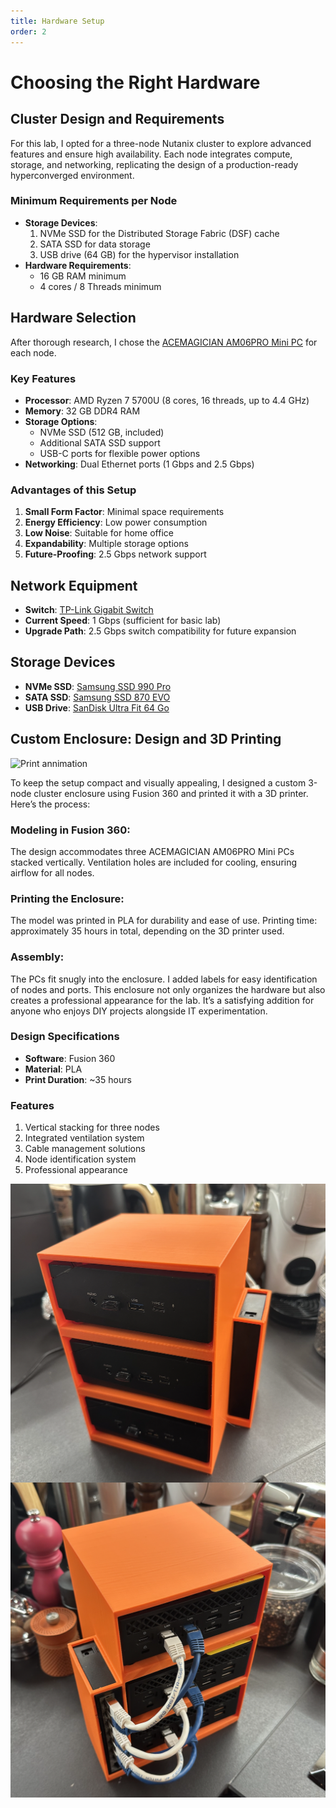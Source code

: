 ```yaml
---
title: Hardware Setup
order: 2
---
```


# Choosing the Right Hardware

## Cluster Design and Requirements
For this lab, I opted for a three-node Nutanix cluster to explore advanced features and ensure high availability. Each node integrates compute, storage, and networking, replicating the design of a production-ready hyperconverged environment.

### Minimum Requirements per Node
- **Storage Devices**:
  1. NVMe SSD for the Distributed Storage Fabric (DSF) cache
  2. SATA SSD for data storage
  3. USB drive (64 GB) for the hypervisor installation
- **Hardware Requirements**:
  - 16 GB RAM minimum
  - 4 cores / 8 Threads minimum

## Hardware Selection
After thorough research, I chose the [ACEMAGICIAN AM06PRO Mini PC](https://amzn.to/3W6YD5n) for each node.

### Key Features
- **Processor**: AMD Ryzen 7 5700U (8 cores, 16 threads, up to 4.4 GHz)
- **Memory**: 32 GB DDR4 RAM
- **Storage Options**:
  - NVMe SSD (512 GB, included)
  - Additional SATA SSD support
  - USB-C ports for flexible power options
- **Networking**: Dual Ethernet ports (1 Gbps and 2.5 Gbps)

### Advantages of this Setup
1. **Small Form Factor**: Minimal space requirements
2. **Energy Efficiency**: Low power consumption
3. **Low Noise**: Suitable for home office
4. **Expandability**: Multiple storage options
5. **Future-Proofing**: 2.5 Gbps network support

## Network Equipment
- **Switch**: [TP-Link Gigabit Switch](https://amzn.to/3W2vys4)
- **Current Speed**: 1 Gbps (sufficient for basic lab)
- **Upgrade Path**: 2.5 Gbps switch compatibility for future expansion

## Storage Devices

- **NVMe SSD**: [Samsung SSD 990 Pro](https://amzn.to/4iWHQMp)
- **SATA SSD**: [Samsung SSD 870 EVO](https://amzn.to/4a1GlbL)
- **USB Drive**: [SanDisk Ultra Fit 64 Go ](https://amzn.to/420XiRm)

## Custom Enclosure: Design and 3D Printing

<img src="assets/images/print.gif" alt="Print annimation" style="max-width: 100%; height: auto; display: block; margin-left: auto; margin-right: auto;">

To keep the setup compact and visually appealing, I designed a custom 3-node cluster enclosure using Fusion 360 and printed it with a 3D printer. Here’s the process:

### Modeling in Fusion 360:

The design accommodates three ACEMAGICIAN AM06PRO Mini PCs stacked vertically.
Ventilation holes are included for cooling, ensuring airflow for all nodes.

### Printing the Enclosure:

The model was printed in PLA for durability and ease of use.
Printing time: approximately 35 hours in total, depending on the 3D printer used.

### Assembly:

The PCs fit snugly into the enclosure.
I added labels for easy identification of nodes and ports.
This enclosure not only organizes the hardware but also creates a professional appearance for the lab. It’s a satisfying addition for anyone who enjoys DIY projects alongside IT experimentation.

### Design Specifications
- **Software**: Fusion 360
- **Material**: PLA
- **Print Duration**: ~35 hours

### Features
1. Vertical stacking for three nodes
2. Integrated ventilation system
3. Cable management solutions
4. Node identification system
5. Professional appearance

<img src="assets/images/print_result1.png" alt="Print result 1" style="max-width: 100%; height: auto; display: block; margin-left: auto; margin-right: auto;">

<img src="assets/images/print_result2.png" alt="Print result 2" style="max-width: 100%; height: auto; display: block; margin-left: auto; margin-right: auto;">